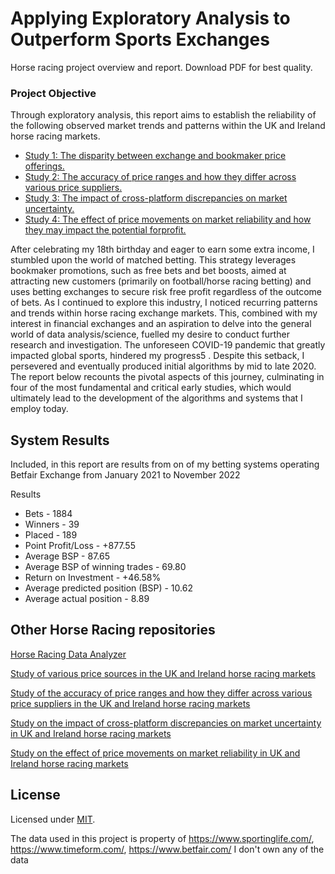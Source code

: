 # Applying Exploratory Analysis to Outperform Sports Exchanges
Horse racing project overview and report. Download PDF for best quality.

### Project Objective

Through exploratory analysis, this report aims to
establish the reliability of the following observed 
market trends and patterns within the UK and Ireland 
horse racing markets. 

- [Study 1: The disparity between exchange and bookmaker price offerings.](https://github.com/adamcorren/horse_racing_study_1)
- [Study 2: The accuracy of price ranges and how they differ across various price suppliers.](https://github.com/adamcorren/horse_racing_study_2)
- [Study 3: The impact of cross-platform discrepancies on market uncertainty.](https://github.com/adamcorren/horse_racing_study_3)
- [Study 4: The effect of price movements on market reliability and how they may impact the potential forprofit.](https://github.com/adamcorren/horse_racing_study_4)

After celebrating my 18th birthday and eager to earn 
some extra income, I stumbled upon the world of 
matched betting. This strategy leverages bookmaker 
promotions, such as free bets and bet boosts, aimed at 
attracting new customers (primarily on football/horse 
racing betting) and uses betting exchanges to secure 
risk free profit regardless of the outcome of bets. As I 
continued to explore this industry, I noticed recurring 
patterns and trends within horse racing exchange 
markets. This, combined with my interest in financial 
exchanges and an aspiration to delve into the general 
world of data analysis/science, fuelled my desire to 
conduct further research and investigation. The 
unforeseen COVID-19 pandemic that greatly impacted 
global sports, hindered my progress5
. Despite this 
setback, I persevered and eventually produced initial 
algorithms by mid to late 2020. The report below 
recounts the pivotal aspects of this journey, 
culminating in four of the most fundamental and 
critical early studies, which would ultimately lead to the 
development of the algorithms and systems that I 
employ today.

## System Results
Included, in this report are results from on of my betting systems operating Betfair Exchange from January 2021 to November 2022

Results

- Bets - 1884
- Winners - 39
- Placed - 189
- Point Profit/Loss - +877.55
- Average BSP - 87.65
- Average BSP of winning trades - 69.80
- Return on Investment - +46.58%
- Average predicted position (BSP) - 10.62
- Average actual position - 8.89

## Other Horse Racing repositories

[Horse Racing Data Analyzer](https://github.com/adamcorren/horse_racing_data_analyzer)

[Study of various price sources in the UK and Ireland horse racing markets](https://github.com/adamcorren/horse_racing_study_1)

[Study of the accuracy of price ranges and how they differ across various price suppliers in the UK and Ireland horse racing markets](https://github.com/adamcorren/horse_racing_study_2)

[Study on the impact of cross-platform discrepancies on market uncertainty in UK and Ireland horse racing markets](https://github.com/adamcorren/horse_racing_study_3)

[Study on the effect of price movements on market reliability in UK and Ireland horse racing markets](https://github.com/adamcorren/horse_racing_study_4)

## License

Licensed under [MIT]((https://opensource.org/license/mit/)).

The data used in this project is property of https://www.sportinglife.com/, https://www.timeform.com/, https://www.betfair.com/
I don't own any of the data
